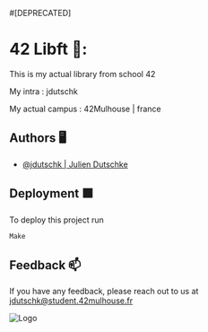 #[DEPRECATED]


# 42 Libft  🍺:

This is my actual library from school 42 

My intra : jdutschk

My actual campus : 42Mulhouse | france 

## Authors 🖥️

- [@jdutschk | Julien Dutschke](https://github.com/Tolkgrim)

## Deployment 🟩
To deploy this project run 
```bash
Make
```

## Feedback 📫
If you have any feedback, please reach out to us at jdutschk@student.42mulhouse.fr 

![Logo](https://www.42mulhouse.fr/static/images/logo-white.png)
